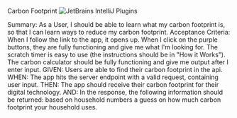 Carbon Footprint
![JetBrains IntelliJ Plugins](https://img.shields.io/jetbrains/plugin/r/stars/Stars?style=plastic)

Summary: As a User, I should be able to learn what my carbon footprint is, so that I can learn ways to reduce my carbon footprint.
Acceptance Criteria: When I follow the link to the app, it opens up. When I click on the purple buttons, they are fully functioning and give me what I'm looking for. The scratch timer is easy to use (the instructions should be in "How it Works"). The carbon calculator should be fully functioning and give me output after I enter input.
GIVEN: Users are able to find their carbon footprint  in the api.
WHEN: The app hits the server endpoint with a valid request, containing user input.
THEN: The app should receive their carbon footprint for their digital technology.
AND: In the response, the following information should be returned: based on household numbers a guess on how much carbon footprint your household uses.
